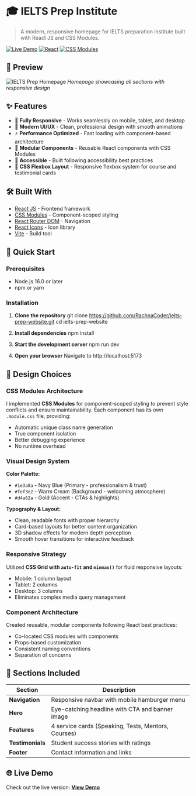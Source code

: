 # 🎓 IELTS Prep Institute

> A modern, responsive homepage for IELTS preparation institute built with React JS and CSS Modules.

[![Live Demo](https://img.shields.io/badge/demo-online-green.svg)](https://your-demo-link.com)
[![React](https://img.shields.io/badge/React-18.2.0-blue.svg)](https://reactjs.org/)
[![CSS Modules](https://img.shields.io/badge/CSS-Modules-yellow.svg)](https://github.com/css-modules/css-modules)

## 📸 Preview

![IELTS Prep Homepage](./screenshot.png)
*Homepage showcasing all sections with responsive design*

## ✨ Features

- 📱 **Fully Responsive** - Works seamlessly on mobile, tablet, and desktop
- 🎨 **Modern UI/UX** - Clean, professional design with smooth animations
- ⚡ **Performance Optimized** - Fast loading with component-based architecture
- 🧩 **Modular Components** - Reusable React components with CSS Modules
- 🎯 **Accessible** - Built following accessibility best practices
- 📐 **CSS Flexbox Layout** - Responsive flexbox system for course and testimonial cards

## 🛠️ Built With

- [React JS](https://reactjs.org/) - Frontend framework
- [CSS Modules](https://github.com/css-modules/css-modules) - Component-scoped styling
- [React Router DOM](https://reactrouter.com/) - Navigation
- [React Icons](https://react-icons.github.io/react-icons/) - Icon library
- [Vite](https://vitejs.dev/) - Build tool

## 🚀 Quick Start

### Prerequisites

- Node.js 16.0 or later
- npm or yarn

### Installation

1. **Clone the repository**
     git clone https://github.com/RachnaCoder/ielts-prep-website.git
      cd ielts-prep-website


2. **Install dependencies**
       npm install

 
3. **Start the development server**
       npm run dev

4. **Open your browser**
      Navigate to http://localhost:5173



   
## 🎨 Design Choices

### CSS Modules Architecture
I implemented **CSS Modules** for component-scoped styling to prevent style conflicts and ensure maintainability. Each component has its own `.module.css` file, providing:
-  Automatic unique class name generation
-  True component isolation
- Better debugging experience
- No runtime overhead

### Visual Design System
**Color Palette:** 
- `#1e3a8a` - Navy Blue (Primary - professionalism & trust)
- `#fef3e2` - Warm Cream (Background - welcoming atmosphere)  
- `#d4a62a` - Gold (Accent - CTAs & highlights)

**Typography & Layout:**
- Clean, readable fonts with proper hierarchy
- Card-based layouts for better content organization
- 3D shadow effects for modern depth perception
- Smooth hover transitions for interactive feedback

### Responsive Strategy
Utilized **CSS Grid with `auto-fit` and `minmax()`** for fluid responsive layouts:
- Mobile: 1 column layout
- Tablet: 2 columns  
- Desktop: 3 columns
- Eliminates complex media query management

### Component Architecture
Created reusable, modular components following React best practices:
- Co-located CSS modules with components
- Props-based customization
- Consistent naming conventions
- Separation of concerns

## 📱 Sections Included

| Section | Description |
|---------|-------------|
| **Navigation** | Responsive navbar with mobile hamburger menu |
| **Hero** | Eye-catching headline with CTA and banner image |
| **Features** | 4 service cards (Speaking, Tests, Mentors, Courses) |
| **Testimonials** | Student success stories with ratings |
| **Footer** | Contact information and links |


## 🌐 Live Demo

Check out the live version: **[View Demo](https://your-demo-link.com)**




  



